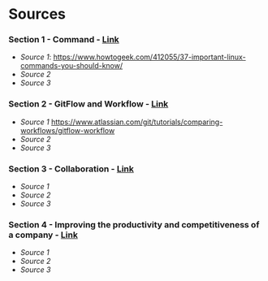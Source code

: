 # Sources

### Section 1 - Command - [Link](https://github.com/tejranu/miniproject-1/blob/master/Section%201%20-%20Command.md)
- *Source 1*: https://www.howtogeek.com/412055/37-important-linux-commands-you-should-know/
- *Source 2*
- *Source 3*

### Section 2 - GitFlow and Workflow - [Link](https://github.com/tejranu/miniproject-1/blob/master/Section%20-%202%20Gitflow%20and%20Workflow.md)
- *Source 1* https://www.atlassian.com/git/tutorials/comparing-workflows/gitflow-workflow
- *Source 2*
- *Source 3*

### Section 3 - Collaboration - [Link]()
- *Source 1*
- *Source 2*
- *Source 3*

### Section 4 - Improving the productivity and competitiveness of a company - [Link]()
- *Source 1*
- *Source 2*
- *Source 3*
